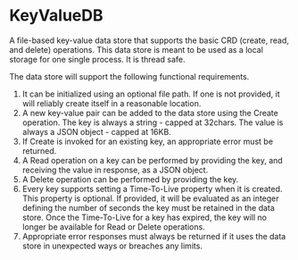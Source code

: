 # KeyValueDB
A file-based key-value data store that supports the basic CRD (create, read, and delete) operations. This data store is meant to be used as a local storage for one single process.
It is thread safe. 

The data store will support the following functional requirements.

1. It can be initialized using an optional file path. If one is not provided, it will reliably create itself in a reasonable location.
2. A new key-value pair can be added to the data store using the Create operation. The key is always a string - capped at 32chars. The value is always a JSON object - capped at 16KB.
3. If Create is invoked for an existing key, an appropriate error must be returned. 
4. A Read operation on a key can be performed by providing the key, and receiving the value in response, as a JSON object. 
5. A Delete operation can be performed by providing the key.
6. Every key supports setting a Time-To-Live property when it is created. This property is optional. If provided, it will be evaluated as an integer defining the number of seconds the key must be retained in the data store. Once the Time-To-Live for a key has expired, the key will no longer be available for Read or Delete operations.
7. Appropriate error responses must always be returned if it uses the data store in unexpected ways or breaches any limits.
